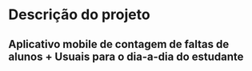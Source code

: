 # Descrição do projeto
<h2> Aplicativo mobile de contagem de faltas de alunos + Usuais para o dia-a-dia do estudante </h2>
